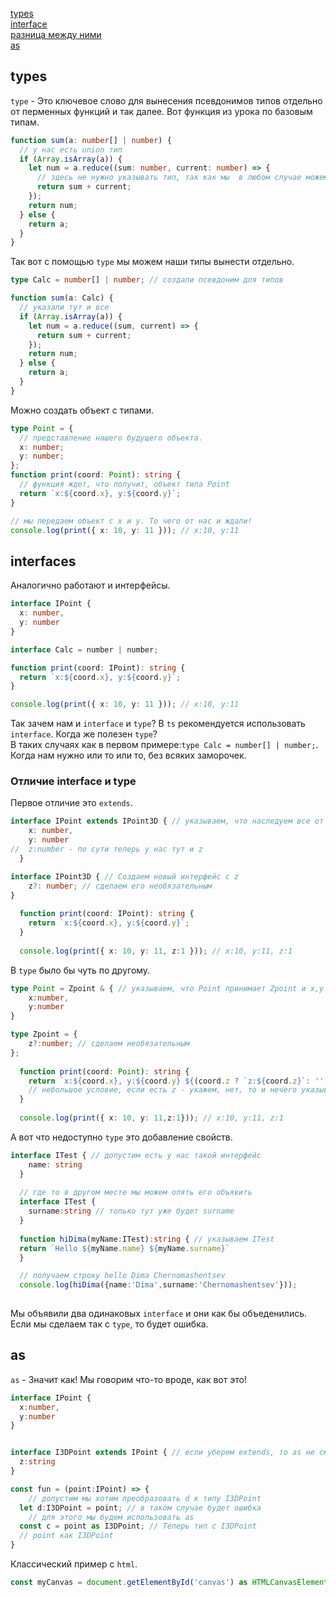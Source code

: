[types]()<br>
[interface]()<br>
[разница между ними]()<br>
[as]()<br>

## types

`type` - Это ключевое слово для вынесения псевдонимов типов отдельно от перменных функций и так далее. Вот функция из урока по базовым типам.

```ts
function sum(a: number[] | number) {
  // у нас есть union тип
  if (Array.isArray(a)) {
    let num = a.reduce((sum: number, current: number) => {
      // здесь не нужно указывать тип, так как мы  в любом случае можем получить только number
      return sum + current;
    });
    return num;
  } else {
    return a;
  }
}
```

Так вот с помощью `type` мы можем наши типы вынести отдельно.

```ts
type Calc = number[] | number; // создали псевдоним для типов

function sum(a: Calc) {
  // указали тут и все
  if (Array.isArray(a)) {
    let num = a.reduce((sum, current) => {
      return sum + current;
    });
    return num;
  } else {
    return a;
  }
}
```

Можно создать объект с типами.

```ts
type Point = {
  // представление нашего будущего объекта.
  x: number;
  y: number;
};
function print(coord: Point): string {
  // функция ждет, что получит, объект типа Point
  return `x:${coord.x}, y:${coord.y}`;
}

// мы передаем объект с x и y. То чего от нас и ждали!
console.log(print({ x: 10, y: 11 })); // x:10, y:11
```

## interfaces
Аналогично работают и интерфейсы.
```ts
interface IPoint {
  x: number,
  y: number
}

interface Calc = number | number;

function print(coord: IPoint): string {
  return `x:${coord.x}, y:${coord.y}`;
}

console.log(print({ x: 10, y: 11 })); // x:10, y:11
```
Так зачем нам и `interface` и `type`?
В `ts` рекомендуется использовать `interface`.
Когда же полезен `type`?<br>
В таких случаях как в первом примере:`type Calc = number[] | number;`. Когда нам нужно или то или то, без всяких заморочек.
### Отличие interface и type
Первое отличие это `extends`.
```ts
interface IPoint extends IPoint3D { // указываем, что наследуем все от IPoint3D
    x: number,
    y: number
//  z:number - по сути теперь у нас тут и z
  }

interface IPoint3D { // Создаем новый интерфейс с z
    z?: number; // сделаем его необязательным
}
  
  function print(coord: IPoint): string { 
    return `x:${coord.x}, y:${coord.y}`;
  }
  
  console.log(print({ x: 10, y: 11, z:1 })); // x:10, y:11, z:1
```
В `type` было бы чуть по другому.
```ts
type Point = Zpoint & { // указываем, что Point принимает Zpoint и x,y используем &
    x:number,
    y:number
}

type Zpoint = {
    z?:number; // сделаем необязательным
};
  
  function print(coord: Point): string { 
    return `x:${coord.x}, y:${coord.y} ${(coord.z ? `z:${coord.z}`: '')}`; 
    // небольшое условие, если есть z - укажем, нет, то и нечего указывать.
  }
  
  console.log(print({ x: 10, y: 11,z:1})); // x:10, y:11, z:1

```
А вот что недоступно `type` это добавление свойств.
```ts
interface ITest { // допустим есть у нас такой интерфейс
    name: string
  }
  
  // где то в другом месте мы можем опять его объявить
  interface ITest { 
    surname:string // только тут уже будет surname
  }
  
  function hiDima(myName:ITest):string { // указываем ITest
  return `Hello ${myName.name} ${myName.surname}`
  }

  // получаем строку hello Dima Chernomashentsev
  console.log(hiDima({name:'Dima',surname:'Chernomashentsev'}));
  
```
Мы объявили два одинаковых `interface` и они как бы объеденились. Если мы сделаем так с `type`, то будет ошибка.
## as
`as` - Значит как! Мы говорим что-то вроде, как вот это!
```ts
interface IPoint {
  x:number,
  y:number
}


interface I3DPoint extends IPoint { // если уберем extends, то as не сможем использовать
  z:string
}

const fun = (point:IPoint) => {
    // допустим мы хотим преобразовать d к типу I3DPoint
  let d:I3DPoint = point; // в таком случае будет ошибка
    // для этого мы будем использовать as
  const c = point as I3DPoint; // Теперь тип c I3DPoint
  // point как I3DPoint
}
```
Классический пример с `html`.
```ts
const myCanvas = document.getElementById('canvas') as HTMLCanvasElement; 
```
